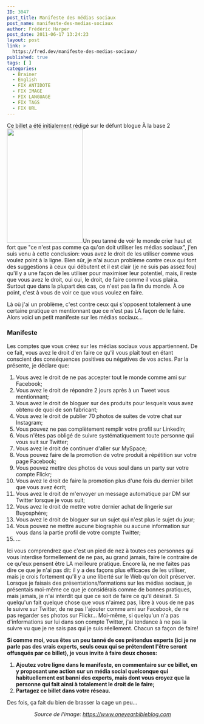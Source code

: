 ```yaml
---
ID: 3047
post_title: Manifeste des médias sociaux
post_name: manifeste-des-medias-sociaux
author: Frédéric Harper
post_date: 2011-06-17 13:24:23
layout: post
link: >
  https://fred.dev/manifeste-des-medias-sociaux/
published: true
tags: [ ]
categories:
  - Brainer
  - English
  - FIX ANTIDOTE
  - FIX IMAGE
  - FIX LANGUAGE
  - FIX TAGS
  - FIX URL
---
```

<div id="deadblog">
  Ce billet a été initialement rédigé sur le défunt blogue À la base 2
</div><img title="Be quiet, my friend. You can't tell my secrets." src="http://fred.dev/wp-content/uploads/2011/06/mouth_tape-200x300.jpg" alt="" width="200" height="300"/ Ici, je ne vous demande pas d'ê tre d' accord. Je sais d' avance que cela va dé plaireà plusieurs, mais j' ai cette idé e de billet qui me trotte dans la tê te depuis un bon bout.< p/>Un peu tanné de voir le monde crier haut et fort que "ce n'est pas comme ça qu'on doit utiliser les médias sociaux", j'en suis venu à cette conclusion: vous avez le droit de les utiliser comme vous voulez point à la ligne. Bien sûr, je n'ai aucun problème contre ceux qui font des suggestions à ceux qui débutent et il est clair (je ne suis pas assez fou) qu'il y a une façon de les utiliser pour maximiser leur potentiel, mais, il reste que vous avez le droit, oui oui, le droit, de faire comme il vous plaira. Surtout que dans la plupart des cas, ce n'est pas la fin du monde. À ce point, c'est à vous de voir ce que vous voulez en faire.

Là où j'ai un problème, c'est contre ceux qui s'opposent totalement à une certaine pratique en mentionnant que ce n'est pas LA façon de le faire. Alors voici un petit manifeste sur les médias sociaux...

### Manifeste

Les comptes que vous créez sur les médias sociaux vous appartiennent. De ce fait, vous avez le droit d'en faire ce qu'il vous plait tout en étant conscient des conséquences positives ou négatives de vos actes. Par la présente, je déclare que:

1.  Vous avez le droit de ne pas accepter tout le monde comme ami sur Facebook;
2.  Vous avez le droit de répondre 2 jours après à un Tweet vous mentionnant;
3.  Vous avez le droit de bloguer sur des produits pour lesquels vous avez obtenu de quoi de son fabricant;
4.  Vous avez le droit de publier 70 photos de suites de votre chat sur Instagram;
5.  Vous pouvez ne pas complètement remplir votre profil sur LinkedIn;
6.  Vous n'êtes pas obligé de suivre systématiquement toute personne qui vous suit sur Twitter;
7.  Vous avez le droit de continuer d'aller sur MySpace;
8.  Vous pouvez faire de la promotion de votre produit à répétition sur votre page Facebook;
9.  Vous pouvez mettre des photos de vous soul dans un party sur votre compte Flickr;
10. Vous avez le droit de faire la promotion plus d'une fois du dernier billet que vous avez écrit;
11. Vous avez le droit de m'envoyer un message automatique par DM sur Twitter lorsque je vous suit;
12. Vous avez le droit de mettre votre dernier achat de lingerie sur Buyosphère;
13. Vous avez le droit de bloguer sur un sujet qui n'est plus le sujet du jour;
14. Vous pouvez ne mettre aucune biographie ou aucune information sur vous dans la partie profil de votre compte Twitter;
15. ...

Ici vous comprendrez que c'est un pied de nez à toutes ces personnes qui vous interdise formellement de ne pas, au grand jamais, faire le contraire de ce qu'eux pensent être LA meilleure pratique. Encore là, ne me faites pas dire ce que je n'ai pas dit: il y a des façons plus efficaces de les utiliser, mais je crois fortement qu'il y a une liberté sur le Web qu'on doit préserver. Lorsque je faisais des présentations/formations sur les médias sociaux, je présentais moi-même ce que je considérais comme de bonnes pratiques, mais jamais, je n'ai interdit qui que ce soit de faire ce qu'il désirait. Si quelqu'un fait quelque chose que vous n'aimez pas, libre à vous de ne pas le suivre sur Twitter, de ne pas l'ajouter comme ami sur Facebook, de ne pas regarder ses photos sur Flickr... Moi-même, si quelqu'un n'a pas d'informations sur lui dans son compte Twitter, j'ai tendance à ne pas la suivre vu que je ne sais pas qui je suis réellement. Chacun sa façon de faire!

**Si comme moi, vous êtes un peu tanné de ces prétendus experts (ici je ne parle pas des vrais experts, seuls ceux qui se prétendent l'être seront offusqués par ce billet), je vous invite à faire deux choses:**
1.  **Ajoutez votre ligne dans le manifeste, en commentaire sur ce billet, en y proposant une action sur un média social quelconque qui habituellement est banni des experts, mais dont vous croyez que la personne qui fait ainsi à totalement le droit de le faire;**
2.  **Partagez ce billet dans votre réseau.**

Des fois, ça fait du bien de brasser la cage un peu...

<p style="text-align:center">
  <em>Source de l'image: <a href="https://www.oneyearbibleblog.com" target="_blank" rel="noopener noreferrer">https://www.oneyearbibleblog.com</a></em>
</p>